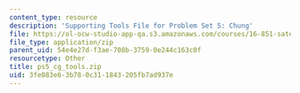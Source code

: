 ```yaml
---
content_type: resource
description: 'Supporting Tools File for Problem Set 5: Chung'
file: https://ol-ocw-studio-app-qa.s3.amazonaws.com/courses/16-851-satellite-engineering-fall-2003/3fe083e63b780c311843205fb7ad937e_ps5_cg_tools.zip
file_type: application/zip
parent_uid: 54e4e27d-f3ae-708b-3759-0e244c163c0f
resourcetype: Other
title: ps5_cg_tools.zip
uid: 3fe083e6-3b78-0c31-1843-205fb7ad937e
---
```

